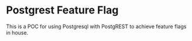 # Postgrest Feature Flag

This is a POC for using Postgresql with PostgREST to achieve feature flags in house. 